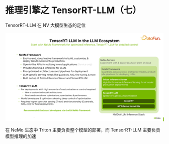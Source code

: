 # 推理引擎之 TensorRT-LLM（七）
TensorRT-LLM 在 NV 大模型生态的定位

<div style="text-align: center"><img src="../../assets/img-11.png" width="600px" style="display: inline;"/></div>

在 NeMo 生态中 Triton 主要负责整个模型的部署，而 TensorRT-LLM 主要负责模型推理的加速


